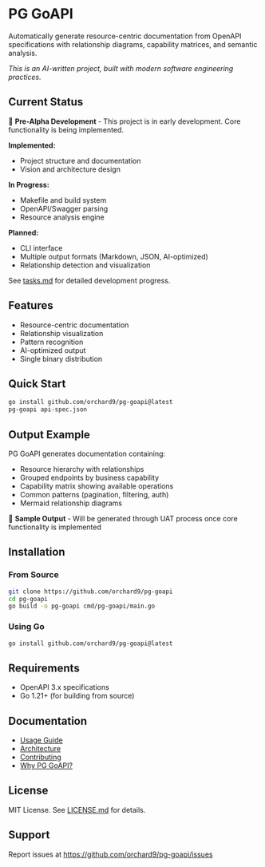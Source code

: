 # PG GoAPI

Automatically generate resource-centric documentation from OpenAPI specifications with relationship diagrams, capability matrices, and semantic analysis.

*This is an AI-written project, built with modern software engineering practices.*

## Current Status

🚧 **Pre-Alpha Development** - This project is in early development. Core functionality is being implemented.

**Implemented:**
- Project structure and documentation
- Vision and architecture design

**In Progress:**
- Makefile and build system
- OpenAPI/Swagger parsing
- Resource analysis engine

**Planned:**
- CLI interface
- Multiple output formats (Markdown, JSON, AI-optimized)
- Relationship detection and visualization

See [tasks.md](.memory/tasks.md) for detailed development progress.

## Features
- Resource-centric documentation
- Relationship visualization
- Pattern recognition
- AI-optimized output
- Single binary distribution

## Quick Start
```bash
go install github.com/orchard9/pg-goapi@latest
pg-goapi api-spec.json
```

## Output Example
PG GoAPI generates documentation containing:
- Resource hierarchy with relationships
- Grouped endpoints by business capability
- Capability matrix showing available operations
- Common patterns (pagination, filtering, auth)
- Mermaid relationship diagrams

📄 **Sample Output** - Will be generated through UAT process once core functionality is implemented

## Installation

### From Source
```bash
git clone https://github.com/orchard9/pg-goapi
cd pg-goapi
go build -o pg-goapi cmd/pg-goapi/main.go
```

### Using Go
```bash
go install github.com/orchard9/pg-goapi@latest
```

## Requirements
- OpenAPI 3.x specifications
- Go 1.21+ (for building from source)

## Documentation
- [Usage Guide](usage.md)
- [Architecture](code_architecture.md)
- [Contributing](contributing.md)
- [Why PG GoAPI?](why.md)

## License
MIT License. See [LICENSE.md](LICENSE.md) for details.

## Support
Report issues at https://github.com/orchard9/pg-goapi/issues
